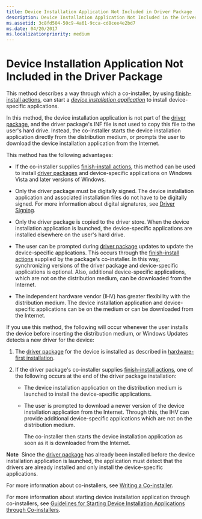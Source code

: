 ```yaml
---
title: Device Installation Application Not Included in Driver Package
description: Device Installation Application Not Included in the Driver Package
ms.assetid: 3c8fd504-50c9-4a61-9cca-cd8cee4e2bd7
ms.date: 04/20/2017
ms.localizationpriority: medium
---
```


# Device Installation Application Not Included in the Driver Package


This method describes a way through which a co-installer, by using [finish-install actions](finish-install-actions--windows-vista-and-later-.md), can start a [*device installation application*](https://msdn.microsoft.com/library/windows/hardware/ff556277#wdkgloss-device-installation-application) to install device-specific applications.

In this method, the device installation application is not part of the [driver package](driver-packages.md), and the driver package's INF file is not used to copy this file to the user's hard drive. Instead, the co-installer starts the device installation application directly from the distribution medium, or prompts the user to download the device installation application from the Internet.

This method has the following advantages:

-   If the co-installer supplies [finish-install actions](finish-install-actions--windows-vista-and-later-.md), this method can be used to install [driver packages](driver-packages.md) and device-specific applications on Windows Vista and later versions of Windows.

-   Only the driver package must be digitally signed. The device installation application and associated installation files do not have to be digitally signed. For more information about digital signatures, see [Driver Signing](driver-signing.md).

-   Only the driver package is copied to the driver store. When the device installation application is launched, the device-specific applications are installed elsewhere on the user's hard drive.

-   The user can be prompted during [driver package](driver-packages.md) updates to update the device-specific applications. This occurs through the [finish-install actions](finish-install-actions--windows-vista-and-later-.md) supplied by the package's co-installer. In this way, synchronizing versions of the driver package and device-specific applications is optional. Also, additional device-specific applications, which are not on the distribution medium, can be downloaded from the Internet.

-   The independent hardware vendor (IHV) has greater flexibility with the distribution medium. The device installation application and device-specific applications can be on the medium or can be downloaded from the Internet.

If you use this method, the following will occur whenever the user installs the device before inserting the distribution medium, or Windows Updates detects a new driver for the device:

1.  The [driver package](driver-packages.md) for the device is installed as described in [hardware-first installation](hardware-first-installation.md).

2.  If the driver package's co-installer supplies [finish-install actions](finish-install-actions--windows-vista-and-later-.md), one of the following occurs at the end of the driver package installation:

    -   The device installation application on the distribution medium is launched to install the device-specific applications.
    -   The user is prompted to download a newer version of the device installation application from the Internet. Through this, the IHV can provide additional device-specific applications which are not on the distribution medium.

        The co-installer then starts the device installation application as soon as it is downloaded from the Internet.

**Note**  Since the [driver package](driver-packages.md) has already been installed before the device installation application is launched, the application must detect that the drivers are already installed and only install the device-specific applications.

 

For more information about co-installers, see [Writing a Co-installer](writing-a-co-installer.md).

For more information about starting device installation application through co-installers, see [Guidelines for Starting Device Installation Applications through Co-installers](guidelines-for-starting-device-installation-applications-through-co-in.md).

 

 





